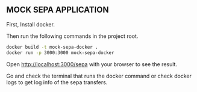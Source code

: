 ## MOCK SEPA APPLICATION
First, Install docker.

Then run the following commands in the project root.
```bash
docker build -t mock-sepa-docker . 
docker run -p 3000:3000 mock-sepa-docker
```

Open [http://localhost:3000/sepa](http://localhost:3000/sepa) with your browser to see the result.

Go and check the terminal that runs the docker command or check docker logs to get log info of the sepa transfers.

